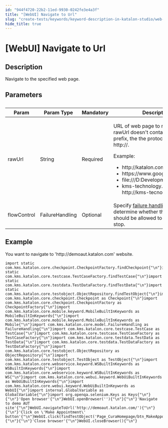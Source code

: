 ```yaml
---
id: "944f4720-22b2-11ed-9930-0242fe3e4a3f"
title: "[WebUI] Navigate to Url"
slug: "create-tests/keywords/keyword-description-in-katalon-studio/web-ui-keywords/webui-navigate-to-url"
hide_title: true
---
```


# <a id="id_0" class="anchor_top_offset"/><a id="ariaid-title1" class="anchor_top_offset"/>[WebUI] Navigate to Url


## <a id="id_0__id_1" class="anchor_top_offset"/>Description

              
<p xmlns="http://www.w3.org/1999/xhtml" className="p">Navigate to the specified web page.</p> 
      

## <a id="id_0__id_2" class="anchor_top_offset"/>Parameters

              
<table xmlns="http://www.w3.org/1999/xhtml" className="table anchor_top_offset" id="id_0__00610efc-2c9a-43d1-b73e-cd9bcd00bca0"><caption /><thead className="thead"><tr className><th className="entry anchor_top_offset" id="id_0__00610efc-2c9a-43d1-b73e-cd9bcd00bca0__entry__1">Param</th><th className="entry anchor_top_offset" id="id_0__00610efc-2c9a-43d1-b73e-cd9bcd00bca0__entry__2">Param Type</th><th className="entry anchor_top_offset" id="id_0__00610efc-2c9a-43d1-b73e-cd9bcd00bca0__entry__3">Mandatory</th><th className="entry anchor_top_offset" id="id_0__00610efc-2c9a-43d1-b73e-cd9bcd00bca0__entry__4">Description</th></tr></thead><tbody className="tbody"><tr className><td className="entry" headers="id_0__00610efc-2c9a-43d1-b73e-cd9bcd00bca0__entry__1 id_0__00610efc-2c9a-43d1-b73e-cd9bcd00bca0__entry__2 id_0__00610efc-2c9a-43d1-b73e-cd9bcd00bca0__entry__3 id_0__00610efc-2c9a-43d1-b73e-cd9bcd00bca0__entry__4 ">rawUrl</td><td className="entry" headers="id_0__00610efc-2c9a-43d1-b73e-cd9bcd00bca0__entry__1 id_0__00610efc-2c9a-43d1-b73e-cd9bcd00bca0__entry__2 id_0__00610efc-2c9a-43d1-b73e-cd9bcd00bca0__entry__3 id_0__00610efc-2c9a-43d1-b73e-cd9bcd00bca0__entry__4 ">String</td><td className="entry" headers="id_0__00610efc-2c9a-43d1-b73e-cd9bcd00bca0__entry__1 id_0__00610efc-2c9a-43d1-b73e-cd9bcd00bca0__entry__2 id_0__00610efc-2c9a-43d1-b73e-cd9bcd00bca0__entry__3 id_0__00610efc-2c9a-43d1-b73e-cd9bcd00bca0__entry__4 ">Required</td><td className="entry" headers="id_0__00610efc-2c9a-43d1-b73e-cd9bcd00bca0__entry__1 id_0__00610efc-2c9a-43d1-b73e-cd9bcd00bca0__entry__2 id_0__00610efc-2c9a-43d1-b73e-cd9bcd00bca0__entry__3 id_0__00610efc-2c9a-43d1-b73e-cd9bcd00bca0__entry__4 ">         <p className="p">URL of web page to navigate to.If rawUrl doesn't contain           protocol prefix, the the protocol will be http://.</p>         <p className="p">Example: </p>         <ul className="ul"><li className="li">             http://katalon.com           </li><li className="li">             https://www.google.com           </li><li className="li">file:///D:Development/index.html;</li><li className="li">kms-technology.com =&gt; http://kms-tecnology.com</li></ul>       </td></tr><tr className><td className="entry" headers="id_0__00610efc-2c9a-43d1-b73e-cd9bcd00bca0__entry__1 id_0__00610efc-2c9a-43d1-b73e-cd9bcd00bca0__entry__2 id_0__00610efc-2c9a-43d1-b73e-cd9bcd00bca0__entry__3 id_0__00610efc-2c9a-43d1-b73e-cd9bcd00bca0__entry__4 ">flowControl</td><td className="entry" headers="id_0__00610efc-2c9a-43d1-b73e-cd9bcd00bca0__entry__1 id_0__00610efc-2c9a-43d1-b73e-cd9bcd00bca0__entry__2 id_0__00610efc-2c9a-43d1-b73e-cd9bcd00bca0__entry__3 id_0__00610efc-2c9a-43d1-b73e-cd9bcd00bca0__entry__4 ">FailureHandling</td><td className="entry" headers="id_0__00610efc-2c9a-43d1-b73e-cd9bcd00bca0__entry__1 id_0__00610efc-2c9a-43d1-b73e-cd9bcd00bca0__entry__2 id_0__00610efc-2c9a-43d1-b73e-cd9bcd00bca0__entry__3 id_0__00610efc-2c9a-43d1-b73e-cd9bcd00bca0__entry__4 ">Optional</td><td className="entry" headers="id_0__00610efc-2c9a-43d1-b73e-cd9bcd00bca0__entry__1 id_0__00610efc-2c9a-43d1-b73e-cd9bcd00bca0__entry__2 id_0__00610efc-2c9a-43d1-b73e-cd9bcd00bca0__entry__3 id_0__00610efc-2c9a-43d1-b73e-cd9bcd00bca0__entry__4 ">Specify <a className="xref" href="/docs/maintain/configure-failure-handling-settings-in-katalon-studio">failure handling</a> schema to determine whether the         execution should be allowed to continue or stop.</td></tr></tbody></table> 
      

## <a id="id_0__id_3" class="anchor_top_offset"/>Example

              
<p xmlns="http://www.w3.org/1999/xhtml" className="p">You want to navigate to 'http://demoaut.katalon.com'   website.</p> 
              
<pre xmlns="http://www.w3.org/1999/xhtml" className="pre codeblock"><code>import static com.kms.katalon.core.checkpoint.CheckpointFactory.findCheckpoint{"\n"}import static com.kms.katalon.core.testcase.TestCaseFactory.findTestCase{"\n"}import static com.kms.katalon.core.testdata.TestDataFactory.findTestData{"\n"}import static com.kms.katalon.core.testobject.ObjectRepository.findTestObject{"\n"}import com.kms.katalon.core.checkpoint.Checkpoint as Checkpoint{"\n"}import com.kms.katalon.core.checkpoint.CheckpointFactory as CheckpointFactory{"\n"}import com.kms.katalon.core.mobile.keyword.MobileBuiltInKeywords as MobileBuiltInKeywords{"\n"}import com.kms.katalon.core.mobile.keyword.MobileBuiltInKeywords as Mobile{"\n"}import com.kms.katalon.core.model.FailureHandling as FailureHandling{"\n"}import com.kms.katalon.core.testcase.TestCase as TestCase{"\n"}import com.kms.katalon.core.testcase.TestCaseFactory as TestCaseFactory{"\n"}import com.kms.katalon.core.testdata.TestData as TestData{"\n"}import com.kms.katalon.core.testdata.TestDataFactory as TestDataFactory{"\n"}import com.kms.katalon.core.testobject.ObjectRepository as ObjectRepository{"\n"}import com.kms.katalon.core.testobject.TestObject as TestObject{"\n"}import com.kms.katalon.core.webservice.keyword.WSBuiltInKeywords as WSBuiltInKeywords{"\n"}import com.kms.katalon.core.webservice.keyword.WSBuiltInKeywords as WS{"\n"}import com.kms.katalon.core.webui.keyword.WebUiBuiltInKeywords as WebUiBuiltInKeywords{"\n"}import com.kms.katalon.core.webui.keyword.WebUiBuiltInKeywords as WebUI{"\n"}import internal.GlobalVariable as GlobalVariable{"\n"}import org.openqa.selenium.Keys as Keys{"\n"}{"\n"}'Open browser'{"\n"}WebUI.openBrowser(''){"\n"}{"\n"}'Navigate to demo AUT site'{"\n"}WebUI.navigateToUrl('http://demoaut.katalon.com/'){"\n"}{"\n"}'Click on \'Make Appointment\' button'{"\n"}WebUI.click(findTestObject('Page_CuraHomepage/btn_MakeAppointment')){"\n"}{"\n"}'Close browser'{"\n"}WebUI.closeBrowser(){"\n"}</code></pre> 
            
